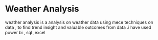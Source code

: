 # Weather Analysis
 weather analysis is a analysis on weather data using mece techniques on data , to find trend insight and valuable outcomes from data .i have used power bi , sql ,excel 
